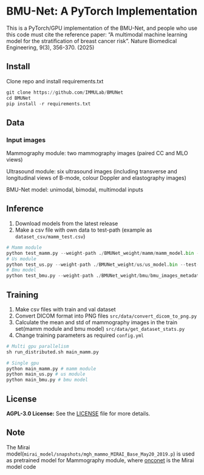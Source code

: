 # BMU-Net: A PyTorch Implementation

This is a PyTorch/GPU implementation of the BMU-Net, and people who use this code must cite the reference paper: 
“A multimodal machine learning model for the stratification of breast cancer risk”. Nature Biomedical Engineering, 9(3), 356-370. (2025)

## Install

Clone repo and install requirements.txt

```python
git clone https://github.com/IMMULab/BMUNet
cd BMUNet
pip install -r requirements.txt
```

## Data

### Input images

Mammography module:  two mammography images (paired CC and MLO views)

Ultrasound module: six ultrasound images (including transverse and longitudinal views of B-mode, colour Doppler and elastography images)

BMU-Net model: unimodal, bimodal, multimodal inputs

## Inference

1. Download models from the latest release 
2. Make a csv file with own data to test-path (example as `dataset_csv/mamm_test.csv`)

```python
# Mamm module
python test_mamm.py --weight-path ./BMUNet_weight/mamm/mamm_model.bin --test-path ./dataset_csv/mamm_test.csv
# Us module
python test_us.py --weight-path ./BMUNet_weight/us/us_model.bin --test-path ./dataset_csv/us_test.csv
# Bmu model
python test_bmu.py --weight-path ./BMUNet_weight/bmu/bmu_images_metadata_model.bin --test-path ./dataset_csv/bmu_test.csv
```

## Training

1. Make csv files with train and val dataset
2. Convert DICOM format into PNG files `src/data/convert_dicom_to_png.py`
3. Calculate the mean and std of mammography images in the train set(mamm module and bmu model) `src/data/get_dataset_stats.py`
4. Change training parameters as required `config.yml`

```python
# Multi gpu parallelism
sh run_distributed.sh main_mamm.py

# Single gpu
python main_mamm.py # mamm module
python main_us.py # us module
python main_bmu.py # bmu model
```

## **License**

**AGPL-3.0 License:** See the [LICENSE](https://github.com/IMMULab/BMUNet/blob/main/LICENSE) file for more details.

## Note

The Mirai model(`mirai_model/snapshots/mgh_mammo_MIRAI_Base_May20_2019.p`) is used as pretrained model for Mammography module, where [onconet](https://github.com/yala/Mirai) is the Mirai model code
